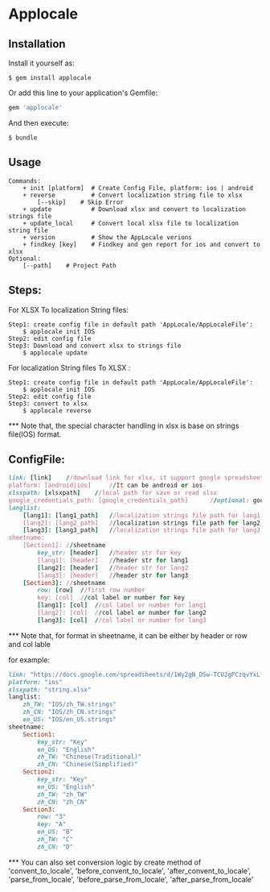 # Applocale


## Installation

Install it yourself as:

    $ gem install applocale

Or add this line to your application's Gemfile:

```ruby
gem 'applocale'
```

And then execute:

    $ bundle



## Usage

	Commands:
		+ init [platform]  # Create Config File, platform: ios | android
		+ reverse          # Convert localization string file to xlsx
			[--skip]  	# Skip Error
		+ update           # Download xlsx and convert to localization strings file
		+ update_local     # Convert local xlsx file to localization string file
		+ version     	   # Show the AppLocale verions
		+ findkey [key]    # Findkey and gen report for ios and convert to xlsx
	Optional:
	 	[--path]    # Project Path

## Steps:

For XLSX To localization String files: 
```
Step1: create config file in default path 'AppLocale/AppLocaleFile':
	$ applocale init IOS
Step2: edit config file
Step3: Download and convert xlsx to strings file
	$ applocale update
```
For localization String files To XLSX : 
```
Step1: create config file in default path 'AppLocale/AppLocaleFile':
	$ applocale init IOS
Step2: edit config file
Step3: convert to xlsx 
	$ applocale reverse
```
*** Note that, the special character handling in xlsx is base on strings file(IOS) format.

## ConfigFile:
```ruby
link: [link]	//download link for xlsx, it support google spreadsheet
platform: [android|ios]		//It can be android or ios
xlsxpath: [xlsxpath]	//local path for save or read xlsx
google_credentials_path: [google_credentials_path]		//optional: google credentials file path
langlist: 
	[lang1]: [lang1_path]	//localization strings file path for lang1
	[lang2]: [lang2_path]	//localization strings file path for lang2
	[lang3]: [lang3_path]	//localization strings file path for lang3
sheetname:
	[Section1]: //sheetname
		key_str: [header]	//header str for key
		[lang1]: [header]	//header str for lang1
		[lang2]: [header]	//header str for lang2
		[lang3]: [header]	//header str for lang3
	[Section3]: //sheetname
		row: [row]	//first row number
		key: [col]	//col label or number for key
		[lang1]: [col]	//col label or number for lang1
		[lang2]: [col]	//col label or number for lang2
		[lang3]: [col]	//col label or number for lang3
```
*** Note that, for format in sheetname, it can be either by header or row and col lable

for example:
```ruby
link: "https://docs.google.com/spreadsheets/d/1Wy2gN_DSw-TCU2gPCzqvYxLfFG5fyK5rodXs5MLUy8w"
platform: "ios"
xlsxpath: "string.xlsx"
langlist:
	zh_TW: "IOS/zh_TW.strings"
	zh_CN: "IOS/zh_CN.strings"
	en_US: "IOS/en_US.strings"
sheetname:
	Section1:
		key_str: "Key"
		en_US: "English"
		zh_TW: "Chinese(Traditional)"
		zh_CN: "Chinese(Simplified)"
	Section2:
		key_str: "Key"
		en_US: "English"
		zh_TW: "zh_TW"
		zh_CN: "zh_CN"
	Section3:
		row: "3"
		key: "A"
		en_US: "B"
		zh_TW: "C"
		zh_CN: "D"
``` 

*** You can also set conversion logic by create method of 'convent_to_locale', 'before_convent_to_locale', 'after_convent_to_locale', 'parse_from_locale', 'before_parse_from_locale', 'after_parse_from_locale'




